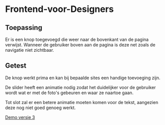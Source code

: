 # Frontend-voor-Designers

## Toepassing
Er is een knop toegevoegd die weer naar de bovenkant van de pagina verwijst. Wanneer de gebruiker boven aan de pagina is deze net zoals de navigatie niet zichtbaar.

## Getest
De knop werkt prima en kan bij bepaalde sites een handige toevoeging zijn.

De slider heeft een animatie nodig zodat het duidelijker voor de gebruiker wordt wat er met de foto's gebeuren en waar ze naartoe gaan.

Tot slot zal er een betere animatie moeten komen voor de tekst, aangezien deze nog niet goed genoeg werkt.

[Demo versie 3](https://BrianJakobs.github.io/frontendvoordesigners/opdracht2/v3/)
